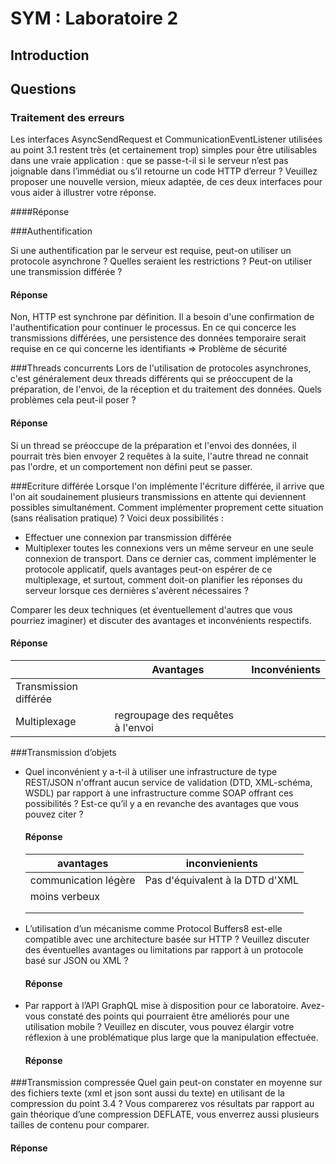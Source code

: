 # SYM : Laboratoire 2

## Introduction

## Questions

### Traitement des erreurs

Les interfaces AsyncSendRequest et CommunicationEventListener utilisées au point 3.1 restent très (et certainement trop) simples pour être utilisables dans une vraie application : que se passe-t-il si le serveur n’est pas joignable dans l’immédiat ou s’il retourne un code HTTP d’erreur ? Veuillez proposer une nouvelle version, mieux adaptée, de ces deux interfaces pour vous aider à illustrer votre réponse.

####Réponse

###Authentification

Si une authentification par le serveur est requise, peut-on utiliser un protocole asynchrone ? Quelles seraient les restrictions ? Peut-on utiliser une transmission différée ?

#### Réponse

Non, HTTP est synchrone par définition. Il a besoin d'une confirmation de l'authentification pour continuer le processus. En ce qui concerce les transmissions différées, une persistence des données temporaire serait requise en ce qui concerne les identifiants => Problème de sécurité

###Threads concurrents
Lors de l'utilisation de protocoles asynchrones, c'est généralement deux threads différents qui se préoccupent de la préparation, de l'envoi, de la réception et du traitement des données. Quels problèmes cela peut-il poser ?

#### Réponse

Si un thread se préoccupe de la préparation et l'envoi des données, il pourrait très bien envoyer 2 requêtes à la suite, l'autre thread ne connait pas l'ordre, et un comportement non défini peut se passer.

###Ecriture différée
Lorsque l'on implémente l'écriture différée, il arrive que l'on ait soudainement plusieurs transmissions en attente qui deviennent possibles simultanément. Comment implémenter proprement cette situation (sans réalisation pratique) ? Voici deux possibilités :

- Effectuer une connexion par transmission différée
- Multiplexer toutes les connexions vers un même serveur en une seule connexion de transport. Dans ce dernier cas, comment implémenter le protocole applicatif, quels avantages peut-on espérer de ce multiplexage, et surtout, comment doit-on planifier les réponses du serveur lorsque ces dernières s'avèrent nécessaires ? 

Comparer les deux techniques (et éventuellement d'autres que vous pourriez imaginer) et discuter des avantages et inconvénients respectifs.

#### Réponse

|                       | Avantages                         | Inconvénients |
| --------------------- | --------------------------------- | ------------- |
| Transmission différée |                                   |               |
| Multiplexage          | regroupage des requêtes à l'envoi |               |

###Transmission d’objets
- Quel inconvénient y a-t-il à utiliser une infrastructure de type REST/JSON n'offrant aucun service de validation (DTD, XML-schéma, WSDL) par rapport à une infrastructure comme SOAP offrant ces possibilités ? Est-ce qu’il y a en revanche des avantages que vous pouvez citer ?

  #### Réponse

  | avantages            | inconvienients                  |
  | -------------------- | ------------------------------- |
  | communication légère | Pas d'équivalent à la DTD d'XML |
  | moins verbeux        |                                 |
  |                      |                                 |
  |                      |                                 |

- L’utilisation d’un mécanisme comme Protocol Buffers8 est-elle compatible avec une architecture basée sur HTTP ? Veuillez discuter des éventuelles avantages ou limitations par rapport à un protocole basé sur JSON ou XML ?

  #### Réponse

- Par rapport à l’API GraphQL mise à disposition pour ce laboratoire. Avez-vous constaté des points qui pourraient être améliorés pour une utilisation mobile ? Veuillez en discuter, vous pouvez élargir votre réflexion à une problématique plus large que la manipulation effectuée.

  #### Réponse

###Transmission compressée
Quel gain peut-on constater en moyenne sur des fichiers texte (xml et json sont aussi du texte) en utilisant de la compression du point 3.4 ? Vous comparerez vos résultats par rapport au gain théorique d’une compression DEFLATE, vous enverrez aussi plusieurs tailles de contenu pour comparer.

#### Réponse